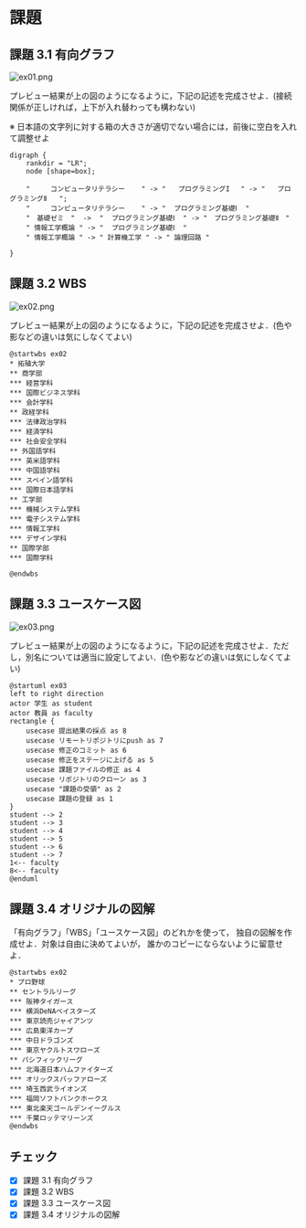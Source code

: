 # 課題

## 課題 3.1 有向グラフ

![ex01.png](ex01.png)

プレビュー結果が上の図のようになるように，下記の記述を完成させよ．(接続関係が正しければ，上下が入れ替わっても構わない)

※ 日本語の文字列に対する箱の大きさが適切でない場合には，前後に空白を入れて調整せよ

```graphviz
digraph {
    rankdir = "LR";
    node [shape=box];

    "     コンピュータリテラシー    " -> "   プログラミングI 　" -> "   プログラミングⅡ   ";
    "     コンピュータリテラシー    " -> "  プログラミング基礎Ⅰ  "
    "　基礎ゼミ　"  ->  "  プログラミング基礎Ⅰ  " -> "　プログラミング基礎Ⅱ　"
    " 情報工学概論 " -> "  プログラミング基礎Ⅰ  "
    " 情報工学概論 " -> " 計算機工学 " -> " 論理回路 "

}
```

## 課題 3.2 WBS

![ex02.png](ex02.png)

プレビュー結果が上の図のようになるように，下記の記述を完成させよ．(色や影などの違いは気にしなくてよい)

```plantUML
@startwbs ex02
* 拓殖大学
** 商学部
*** 経営学科
*** 国際ビジネス学科
*** 会計学科
** 政経学科
*** 法律政治学科
*** 経済学科
*** 社会安全学科
** 外国語学科
*** 英米語学科
*** 中国語学科
*** スペイン語学科
*** 国際日本語学科
** 工学部
*** 機械システム学科
*** 電子システム学科
*** 情報工学科
*** デザイン学科
** 国際学部
*** 国際学科

@endwbs
```

## 課題 3.3 ユースケース図

![ex03.png](ex03.png)

プレビュー結果が上の図のようになるように，下記の記述を完成させよ．ただし，別名については適当に設定してよい．(色や影などの違いは気にしなくてよい)

```plantUML
@startuml ex03
left to right direction
actor 学生 as student
actor 教員 as faculty
rectangle {
    usecase 提出結果の採点 as 8
    usecase リモートリポジトリにpush as 7
    usecase 修正のコミット as 6
    usecase 修正をステージに上げる as 5
    usecase 課題ファイルの修正 as 4
    usecase リポジトリのクローン as 3
    usecase "課題の受領" as 2
    usecase 課題の登録 as 1
}
student --> 2
student --> 3
student --> 4
student --> 5
student --> 6
student --> 7
1<-- faculty
8<-- faculty
@enduml
```

## 課題 3.4 オリジナルの図解

「有向グラフ」「WBS」「ユースケース図」のどれかを使って，
独自の図解を作成せよ．対象は自由に決めてよいが，
誰かのコピーにならないように留意せよ．


```plantUML
@startwbs ex02
* プロ野球
** セントラルリーグ
*** 阪神タイガース
*** 横浜DeNAベイスターズ
*** 東京読売ジャイアンツ
*** 広島東洋カープ
*** 中日ドラゴンズ
*** 東京ヤクルトスワローズ
** パシフィックリーグ
*** 北海道日本ハムファイターズ
*** オリックスバッファローズ
*** 埼玉西武ライオンズ
*** 福岡ソフトバンクホークス
*** 東北楽天ゴールデンイーグルス
*** 千葉ロッテマリーンズ
@endwbs
```


## チェック
- [x] 課題 3.1 有向グラフ
- [x] 課題 3.2 WBS
- [x] 課題 3.3 ユースケース図
- [x] 課題 3.4 オリジナルの図解
